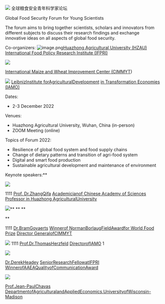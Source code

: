 ![](https://cdn.nlark.com/yuque/0/2022/jpeg/34471347/1669079238281-ea3428eb-380c-4e69-9791-142315e257f3.jpeg#averageHue=%23166cb3&clientId=u75b67870-0503-4&crop=0&crop=0&crop=1&crop=1&from=paste&id=ubc94b974&margin=%5Bobject%20Object%5D&originHeight=268&originWidth=1024&originalType=url&ratio=1&rotation=0&showTitle=false&status=done&style=none&taskId=u0a68bb9c-5054-4569-9508-74205270f60&title=)
全球粮食安全青年科学家论坛

Global Food Security Forum for Young Scientists

The forum aims to bring together scientists, scholars and innovators from different subjects to discuss their research findings and exchange innovative ideas on all aspects of global food security.

Co-organizers:
![image.png](https://cdn.nlark.com/yuque/0/2022/png/34471347/1669079399702-d9a3ffc7-5046-4d63-81f3-cbf47d82dcb4.png#averageHue=%23fcfefb&clientId=u75b67870-0503-4&crop=0&crop=0&crop=1&crop=1&from=paste&height=73&id=u57bea407&margin=%5Bobject%20Object%5D&name=image.png&originHeight=960&originWidth=924&originalType=binary&ratio=1&rotation=0&showTitle=false&size=765867&status=done&taskId=u88e38b61-55f9-4d73-82b5-ce0e5f0dd6e&title=&width=70)[Huazhong Agricultural University (HZAU)](http://www.hzau.edu.cn/)
[International Food Policy Research Institute (IFPRI)](https://www.ifpri.org/)

[![](https://cdn.nlark.com/yuque/0/2022/png/34471347/1669079238298-9604661b-8f17-4bd5-9763-d7b11daa100e.png#averageHue=%23dededf&clientId=u75b67870-0503-4&crop=0&crop=0&crop=1&crop=1&from=paste&id=ucde9663c&margin=%5Bobject%20Object%5D&originHeight=69&originWidth=283&originalType=url&ratio=1&rotation=0&showTitle=false&status=done&style=none&taskId=ucf103442-0bfb-4266-bc46-4b40f814fae&title=)](https://www.cimmyt.org/)

[International Maize and Wheat Improvement Center (CIMMYT](https://www.cimmyt.org/))

[![](https://cdn.nlark.com/yuque/0/2022/png/34471347/1669079238257-dbf6595f-56e7-44a4-b214-ae3256db61c6.png#averageHue=%23141414&clientId=u75b67870-0503-4&crop=0&crop=0&crop=1&crop=1&from=paste&id=ua9482e2d&margin=%5Bobject%20Object%5D&originHeight=115&originWidth=250&originalType=url&ratio=1&rotation=0&showTitle=false&status=done&style=none&taskId=u0206b128-9547-4491-8371-8146033d3a4&title=)](https://www.iamo.de/en/) [LeibnizInstitute forAgriculturalDevelopment](https://www.iamo.de/en/)
[in Transformation Economies (IAMO](https://www.iamo.de/en/)[)](https://www.iamo.de/en/)

Dates:

- 2-3 December 2022

Venues:

- Huazhong Agricultural University, Wuhan, China (in-person)
- ZOOM Meeting (online)

Topics of Forum 2022:

- Resilience of global food system and food supply chains
- Change of dietary patterns and transition of agri-food system
- Digital and smart food production
- Sustainable agricultural development and maintenance of environment

Keynote speakers:\*\*

[![](https://cdn.nlark.com/yuque/0/2022/png/34471347/1669079238292-40cf82d8-9bde-449a-b5ff-8ddbbe5fcb5a.png#averageHue=%2388956f&clientId=u75b67870-0503-4&crop=0&crop=0&crop=1&crop=1&from=paste&id=ub4583b43&margin=%5Bobject%20Object%5D&originHeight=238&originWidth=238&originalType=url&ratio=1&rotation=0&showTitle=false&status=done&style=none&taskId=u0609f53b-1d25-45a7-bcb1-1af59a9739b&title=)](https://qifa.hzau.edu.cn/)

1111
[Prof. Dr.ZhangQifa](https://qifa.hzau.edu.cn/)
[Academicianof Chinese Academy of Sciences](https://qifa.hzau.edu.cn/)
[Professor in Huazhong AgriculturalUniversity](https://qifa.hzau.edu.cn/)

[![](https://cdn.nlark.com/yuque/0/2022/png/34471347/1669079238281-c08e2b0f-7a20-4a0b-997a-237dbc63a263.png#averageHue=%23b2a3a0&clientId=u75b67870-0503-4&crop=0&crop=0&crop=1&crop=1&from=paste&id=u0d4752ba&margin=%5Bobject%20Object%5D&originHeight=298&originWidth=298&originalType=url&ratio=1&rotation=0&showTitle=false&status=done&style=none&taskId=u5279bdf8-bf30-4397-a627-ad42ff5df17&title=)](https://www.cimmyt.org/people/bram-govaerts/)\*\* \*\*
\*\*

\*\*

1111
[Dr.BramGovaerts](https://www.cimmyt.org/people/bram-govaerts/)
[Winnerof NormanBorlaugFieldAwardfor World Food Prize](https://www.cimmyt.org/people/bram-govaerts/)
[Director GeneralofCIMMYT](https://www.cimmyt.org/people/bram-govaerts/)

[![](https://cdn.nlark.com/yuque/0/2022/png/34471347/1669079239097-e47468cb-3bf9-446e-9115-741e0e4ba5bb.png#averageHue=%2372824c&clientId=u75b67870-0503-4&crop=0&crop=0&crop=1&crop=1&from=paste&id=u200a119b&margin=%5Bobject%20Object%5D&originHeight=130&originWidth=130&originalType=url&ratio=1&rotation=0&showTitle=false&status=done&style=none&taskId=u5d31f7dc-5090-4f00-a235-8bf4cba0394&title=)](https://www.iamo.de/en/institute/staff/details/herzfeld/)
1111
[Prof.Dr.ThomasHerzfeld](https://www.iamo.de/en/institute/staff/details/herzfeld/)
[DirectorofIAMO](https://www.iamo.de/en/institute/staff/details/herzfeld/)
1

[![](https://cdn.nlark.com/yuque/0/2022/png/34471347/1669079239168-d00fc283-e15b-4fd8-bb24-1e2208c17623.png#averageHue=%239c908a&clientId=u75b67870-0503-4&crop=0&crop=0&crop=1&crop=1&from=paste&id=u3ff89220&margin=%5Bobject%20Object%5D&originHeight=480&originWidth=480&originalType=url&ratio=1&rotation=0&showTitle=false&status=done&style=none&taskId=u7464d111-dff8-4df9-b91f-29ad2cbd2f7&title=)](https://www.ifpri.org/profile/derek-headey)

[Dr.DerekHeadey](https://www.ifpri.org/profile/derek-headey)
[SeniorResearchFellowatIFPRI](https://www.ifpri.org/profile/derek-headey)
[WinnerofAAEAQualityofCommunicationAward](https://www.ifpri.org/profile/derek-headey)

[![](https://cdn.nlark.com/yuque/0/2022/png/34471347/1669079239159-f42ff469-545c-4a7a-8c84-93088c418999.png#averageHue=%23262724&clientId=u75b67870-0503-4&crop=0&crop=0&crop=1&crop=1&from=paste&id=ua27a9543&margin=%5Bobject%20Object%5D&originHeight=267&originWidth=267&originalType=url&ratio=1&rotation=0&showTitle=false&status=done&style=none&taskId=u0a156b38-7a7d-4dbc-8887-35745e80064&title=)](https://africa.wisc.edu/staff/chavas-jean-paul/)

[Prof.Jean-PaulChavas](https://africa.wisc.edu/staff/chavas-jean-paul/)
[DepartmentofAgriculturalandAppliedEconomics,UniversityofWisconsin-Madison](https://africa.wisc.edu/staff/chavas-jean-paul/)
